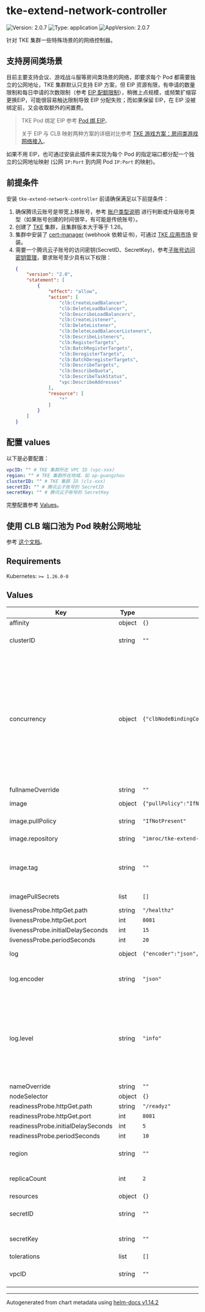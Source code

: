 # tke-extend-network-controller

![Version: 2.0.7](https://img.shields.io/badge/Version-2.0.7-informational?style=flat-square) ![Type: application](https://img.shields.io/badge/Type-application-informational?style=flat-square) ![AppVersion: 2.0.7](https://img.shields.io/badge/AppVersion-2.0.7-informational?style=flat-square)

针对 TKE 集群一些特殊场景的的网络控制器。

## 支持房间类场景

目前主要支持会议、游戏战斗服等房间类场景的网络，即要求每个 Pod 都需要独立的公网地址，TKE 集群默认只支持 EIP 方案，但 EIP 资源有限，有申请的数量限制和每日申请的次数限制（参考 [EIP 配额限制](https://cloud.tencent.com/document/product/1199/41648#eip-.E9.85.8D.E9.A2.9D.E9.99.90.E5.88.B6)），稍微上点规模，或频繁扩缩容更换EIP，可能很容易触达限制导致 EIP 分配失败；而如果保留 EIP，在 EIP 没被绑定前，又会收取额外的闲置费。

> TKE Pod 绑定 EIP 参考 [Pod 绑 EIP](https://imroc.cc/tke/networking/pod-eip)。
>
> 关于 EIP 与 CLB 映射两种方案的详细对比参考 [TKE 游戏方案：房间类游戏网络接入](https://imroc.cc/tke/game/room-networking)。

如果不用 EIP，也可通过安装此插件来实现为每个 Pod 的指定端口都分配一个独立的公网地址映射 (公网 `IP:Port` 到内网 Pod `IP:Port` 的映射)。

## 前提条件

安装 `tke-extend-network-controller` 前请确保满足以下前提条件：
1. 确保腾讯云账号是带宽上移账号，参考 [账户类型说明](https://cloud.tencent.com/document/product/1199/49090) 进行判断或升级账号类型（如果账号创建的时间很早，有可能是传统账号）。
2. 创建了 [TKE](https://cloud.tencent.com/product/tke) 集群，且集群版本大于等于 1.26。
3. 集群中安装了 [cert-manager](https://cert-manager.io/docs/installation/) (webhook 依赖证书)，可通过 [TKE 应用市场](https://console.cloud.tencent.com/tke2/helm/market) 安装。
4. 需要一个腾讯云子账号的访问密钥(SecretID、SecretKey)，参考[子账号访问密钥管理](https://cloud.tencent.com/document/product/598/37140)，要求账号至少具有以下权限：
    ```json
    {
        "version": "2.0",
        "statement": [
            {
                "effect": "allow",
                "action": [
                    "clb:CreateLoadBalancer",
                    "clb:DeleteLoadBalancer",
                    "clb:DescribeLoadBalancers",
                    "clb:CreateListener",
                    "clb:DeleteListener",
                    "clb:DeleteLoadBalancerListeners",
                    "clb:DescribeListeners",
                    "clb:RegisterTargets",
                    "clb:BatchRegisterTargets",
                    "clb:DeregisterTargets",
                    "clb:BatchDeregisterTargets",
                    "clb:DescribeTargets",
                    "clb:DescribeQuota",
                    "clb:DescribeTaskStatus",
                    "vpc:DescribeAddresses"
                ],
                "resource": [
                    "*"
                ]
            }
        ]
    }
    ```

## 配置 values

以下是必要配置：

```yaml
vpcID: "" # TKE 集群所在 VPC ID (vpc-xxx)
region: "" # TKE 集群所在地域，如 ap-guangzhou
clusterID: "" # TKE 集群 ID (cls-xxx)
secretID: "" # 腾讯云子账号的 SecretID
secretKey: "" # 腾讯云子账号的 SecretKey
```

完整配置参考 [Values](#values)。

## 使用 CLB 端口池为 Pod 映射公网地址

参考 [这个文档](https://github.com/tkestack/tke-extend-network-controller/blob/main/docs/clb-port-pool.md)。

## Requirements

Kubernetes: `>= 1.26.0-0`

## Values

| Key | Type | Default | Description |
|-----|------|---------|-------------|
| affinity | object | `{}` |  |
| clusterID | string | `""` | Cluster ID of the current TKE Cluster. |
| concurrency | object | `{"clbNodeBindingController":20,"clbPodBindingController":20,"clbPortPoolController":10,"dedicatedClbListenerController":20,"dedicatedClbServiceController":1,"nodeController":20,"podController":20}` | Concurrency options of the controller, in large-scale rapid expansion scenarios, the concurrency of the first 3 controllers can be appropriately increased (mainly by batch creating clb listeners and binding rs to speed up the process). |
| fullnameOverride | string | `""` |  |
| image | object | `{"pullPolicy":"IfNotPresent","repository":"imroc/tke-extend-network-controller","tag":""}` | Image of the controller |
| image.pullPolicy | string | `"IfNotPresent"` | ImagePullPolicy of the controller |
| image.repository | string | `"imroc/tke-extend-network-controller"` | Image repository of the controller |
| image.tag | string | `""` | Overrides the image tag whose default is the chart appVersion. |
| imagePullSecrets | list | `[]` | ImagePullSecrets of the controller |
| livenessProbe.httpGet.path | string | `"/healthz"` |  |
| livenessProbe.httpGet.port | int | `8081` |  |
| livenessProbe.initialDelaySeconds | int | `15` |  |
| livenessProbe.periodSeconds | int | `20` |  |
| log | object | `{"encoder":"json","level":"info"}` | Logging otpions of the controller |
| log.encoder | string | `"json"` | Log format of the controller, be one of 'json' or 'console' |
| log.level | string | `"info"` | Log level of the controller, be one of 'debug', 'info', 'error', or any integer value > 0 which corresponds to custom debug levels of increasing verbosity |
| nameOverride | string | `""` |  |
| nodeSelector | object | `{}` |  |
| readinessProbe.httpGet.path | string | `"/readyz"` |  |
| readinessProbe.httpGet.port | int | `8081` |  |
| readinessProbe.initialDelaySeconds | int | `5` |  |
| readinessProbe.periodSeconds | int | `10` |  |
| region | string | `""` | Region of the current TKE Cluster, optional. |
| replicaCount | int | `2` | Replica count of the controller pod |
| resources | object | `{}` |  |
| secretID | string | `""` | Secret ID of the Tencent Cloud Account. |
| secretKey | string | `""` | Secret Key of the Tencent Cloud Account. |
| tolerations | list | `[]` |  |
| vpcID | string | `""` | VPC ID of the current TKE Cluster. |

----------------------------------------------
Autogenerated from chart metadata using [helm-docs v1.14.2](https://github.com/norwoodj/helm-docs/releases/v1.14.2)
